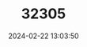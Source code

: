 ---
title: "32305"
category: "Hopea odorata"
draft: false
date: 2024-02-22 13:03:50
languages:
  Malay: ["Cengal Pasir"]
  Thai: ["Chue Ngaa", "Chue Ngaa", "Ta Khian Thong"]
  Lao: ["Khaen Huea"]
  Central Khmer: ["Koki Msao"]
  Vietnamese: ["Sao Den"]
---